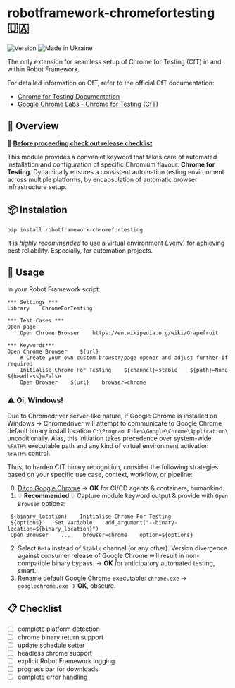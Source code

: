 # robotframework-chromefortesting :ukraine:

![Version](https://img.shields.io/badge/version-0.8.93-%2392C444) ![Made in Ukraine](https://img.shields.io/badge/made_in_Ukraine-%23AF1717)

The only extension for seamless setup of Chrome for Testing (CfT) in and within Robot Framework.

For detailed information on CfT, refer to the official CfT documentation:

- [Chrome for Testing Documentation](https://developer.chrome.com/blog/chrome-for-testing/)
- [Google Chrome Labs - Chrome for Testing (CfT)](https://googlechromelabs.github.io/chrome-for-testing/)

## :book: Overview

:tophat: [**Before proceeding check out release checklist**](#clipboard-checklist)

This module provides a conveniet keyword that takes care of automated installation and configuration of specific Chromium flavour: **Chrome for Testing**. Dynamically ensures a consistent automation testing environment across multiple platforms, by encapsulation of automatic browser infrastructure setup.

## :package: Instalation

```shell
pip install robotframework-chromefortesting
```

It is _highly recommended_ to use a virtual environment (.venv) for achieving best reliability. Especially, for automation projects.

## :hammer: Usage

In your Robot Framework script:

```robot
*** Settings ***
Library    ChromeForTesting

*** Test Cases ***
Open page
    Open Chrome Browser    https://en.wikipedia.org/wiki/Grapefruit

*** Keywords***
Open Chrome Browser    ${url}
    # Create your own custom browser/page opener and adjust further if required
    Initialise Chrome For Testing    ${channel}=stable    ${path}=None    ${headless}=False
    Open Browser    ${url}    browser=chrome
```

### :warning: Oi, Windows!

Due to Chromedriver server-like nature, if Google Chrome is installed on Windows -> Chromedriver will attempt to communicate to Google Chrome default binary install location `C:\Program Files\Google\Chrome\Application\` uncoditionally.
Alas, this initiation takes precedence over system-wide `%PATH%` executable path and any kind of virtual environment activation `%PATH%` control.

Thus, to harden CfT binary recognition, consider the following strategies based on your specific use case, context, workflow, or pipeline:

0. [Ditch Google Chrome](https://en.wikipedia.org/wiki/Nothing_to_hide_argument) -> **OK** for CI/CD agents & containers, humankind.
1. :bulb: **Recommended** :bulb: Capture module keyword output & provide with `Open Browser` options:

```robot
 ${binary_location}    Initialise Chrome For Testing
 ${options}    Set Variable    add_argument("--binary-location=${binary_location}")
 Open Browser    ...    browser=chrome    option=${options}
```

2. Select `Beta` instead of `Stable` channel (or any other).
   Version divergence against consumer release of Google Chrome will result in non-compatible binary bypass. -> **OK** for anticipatory automated testing, smart.
3. Rename default Google Chrome executable: `chrome.exe` -> `googlechrome.exe` -> **OK**, obscure.

## :clipboard: Checklist

- [ ] complete platform detection
- [ ] chrome binary return support
- [ ] update schedule setter
- [ ] headless chrome support
- [ ] explicit Robot Framework logging
- [ ] progress bar for downloads
- [ ] complete error handling
